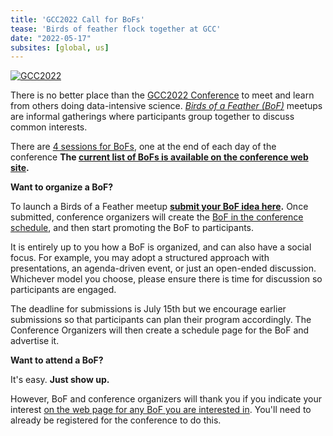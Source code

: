 ```yaml
---
title: 'GCC2022 Call for BoFs'
tease: 'Birds of feather flock together at GCC'
date: "2022-05-17"
subsites: [global, us]
---
```


<a href="/events/gcc2022/"><img src="/images/events/gcc2022/gcc2022-spoonbridge.png" alt="GCC2022" class="float-right" style="max-width: 20rem" /></a>

There is no better place than the [GCC2022 Conference](/events/gcc2021/) to meet and learn from others doing data-intensive science.  *[Birds of a Feather (BoF)](https://en.wiktionary.org/wiki/birds-of-a-feather_session)* meetups are informal gatherings where participants group together to discuss common interests.

There are [4 sessions for BoFs](https://gcc2022.sched.com/overview/type/D.+Break+%2F+Social+%2F+Networking+%2F+Meal/BoFs), one at the end of each day of the conference **The [current list of BoFs is available on the conference web site](https://gcc2022.sched.com/overview/type/D.+Break+%2F+Social+%2F+Networking+%2F+Meal/BoFs).**

**Want to organize a BoF?**

To launch a Birds of a Feather meetup **[submit your BoF idea here](https://bit.ly/gcc2022-submit-bof).** Once submitted, conference organizers will create the [BoF in the conference schedule](https://gcc2022.sched.com/overview/type/D.+Break+%2F+Social+%2F+Networking+%2F+Meal/BoFs), and then start promoting the BoF to participants.

It is entirely up to you how a BoF is organized, and can also have a social focus. For example, you may adopt a structured approach with presentations, an agenda-driven event, or just an open-ended discussion. Whichever model you choose, please ensure there is time for discussion so participants are engaged. 

The deadline for submissions is July 15th but we encourage earlier submissions so that participants can plan their program accordingly. The Conference Organizers will then create a schedule page for the BoF and advertise it.

**Want to attend a BoF?**

It's easy. **Just show up.**

However, BoF and conference organizers will thank you if you indicate your interest [on the web page for any BoF you are interested in](https://gcc2022.sched.com/overview/type/D.+Break+%2F+Social+%2F+Networking+%2F+Meal/BoFs). You'll need to already be registered for the conference to do this.
